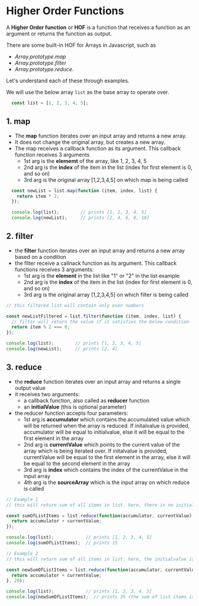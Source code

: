 # Higher Order Functions

A **Higher Order function** or **HOF** is a function that receives a function as an argument or returns the function as output.

There are some built-in HOF for Arrays in Javascript, such as
  - *Array.prototype.map*
  - *Array.prototype.filter*
  - *Array.prototype.reduce*.

Let's understand each of these through examples.

We will use the below array `list` as the base array to operate over.

```js
  const list = [1, 2, 3, 4, 5];
```

## 1. map

 - The **map** function iterates over an input array and returns a new array.
 - It does not change the original array, but creates a new array.
 - The map receives a callback function as its argument. This callback function receives 3 arguments
    - 1st arg is the **elememt** of the array, like 1, 2, 3, 4, 5
    - 2nd arg is the **index** of the item in the list (index for first element is 0, and so on)
    - 3rd arg is the original array [1,2,3,4,5] on which map is being called

```js
  const newList = list.map(function (item, index, list) {
    return item * 2;
  });

  console.log(list);        // prints [1, 2, 3, 4, 5]
  console.log(newList);     // prints [2, 4, 6, 8, 10]
```


## 2. filter

  - the **filter** function iterates over an input array and returns a new array based on a condition
  - the filter receive a callnack function as its argument. This callback functions receives 3 arguments:
    - 1st arg is the **element** in the list like "1" or "2" in the list example
    - 2nd arg is the **index** of the item in the list (index for first element is 0, and so on)
    - 3rd arg is the original array [1,2,3,4,5] on which filter is being called

  ```js
  // this filtered list will contain only even numbers

  const newListFiltered = list.filter(function (item, index, list) {
    // filter will return the value if it satisfies the below condition
    return item % 2 === 0;
  });

  console.log(list);        // prints [1, 2, 3, 4, 5]
  console.log(newList);     // prints [2, 4]
  ```

## 3. reduce

  - the **reduce** function iterates over an input array and returns a single output value
  - it receives two arguments:
    - a callback function, also called as **reducer** function
    - an **initialValue** (this is optional parameter)
  - the reducer function accepts four parameters:
    - 1st arg is **accumulator** which contains the accumulated value which will be returned when the array is reduced.
      If initalvalue is provided, accumulator will be equal to initialvalue, else it will be equal to the first element in the array
    - 2nd arg is **currentValue** which points to the current value of the array which is being iterated over.
      If initalvalue is provided, currentValue will be equal to the first element in the array, else it will be equal to the second element in the array
    - 3rd arg is **index** which contains the index of the currentValue in the input array
    - 4th arg is the **sourceArray** which is the input array on which reduce is called

```js
// Example 1
// this will return sum of all items in list. here, there is no initialvalue provided

const sumOfListItems = list.reduce(function(accumulator, currentValue) {
  return accumulator + currentValue;
});

console.log(list);            // prints [1, 2, 3, 4, 5]
console.log(sumOfListItems);  // prints 15
```

```js
// Example 2
// this will return sum of all items in list. here, the initialvalue is provided as 20

const newSumOfListItems = list.reduce(function(accumulator, currentValue) {
  return accumulator + currentValue;
}, 20);

console.log(list);            // prints [1, 2, 3, 4, 5]
console.log(newSumOfListItems);  // prints 35 (the sum of list items is 15, and the initial value was 20, so, 20 + 15 = 35)
```
